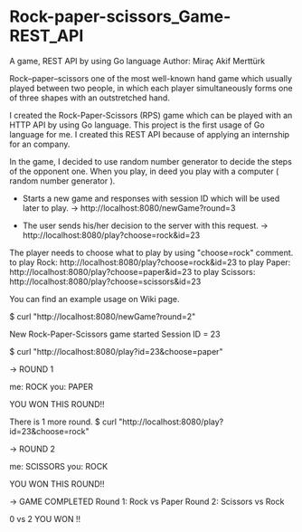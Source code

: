 # Rock-paper-scissors_Game-REST_API
A game, REST API by using Go language
Author: Miraç Akif Merttürk

Rock–paper–scissors one of the most well-known
hand game which usually played between two people,
in which each player simultaneously forms one of
three shapes with an outstretched hand.

I created the Rock-Paper-Scissors (RPS) game 
which can be played with an HTTP API by using
Go language. This project is the first usage 
of Go language for me. I created this REST API 
because of applying an internship for an company.

In the game, I decided to use random number 
generator to  decide the steps of the opponent one.
When you play, in deed you play with a computer
( random number generator ).

* Starts a new game and responses with session ID which will be used later to play.
-> http://localhost:8080/newGame?round=3

* The user sends his/her decision to the server with this request.
-> http://localhost:8080/play?choose=rock&id=23

The player needs to choose what to play by using "choose=rock" comment.
to play Rock: http://localhost:8080/play?choose=rock&id=23
to play Paper: http://localhost:8080/play?choose=paper&id=23
to play Scissors: http://localhost:8080/play?choose=scissors&id=23

You can find an example usage on Wiki page.

$ curl "http://localhost:8080/newGame?round=2"

New Rock-Paper-Scissors game started
Session ID = 23



$ curl "http://localhost:8080/play?id=23&choose=paper"

-> ROUND 1

me: ROCK
you: PAPER

YOU WON THIS ROUND!!

There is 1 more round.
$ curl "http://localhost:8080/play?id=23&choose=rock"

-> ROUND 2

me: SCISSORS
you: ROCK

YOU WON THIS ROUND!!

-> GAME COMPLETED
Round 1: Rock vs Paper 
Round 2: Scissors vs Rock 

0 vs 2
YOU WON !!
